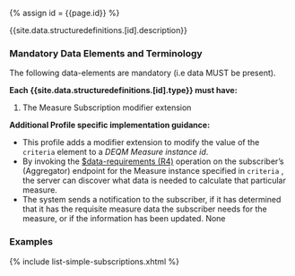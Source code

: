 
{% assign id = {{page.id}} %}


{{site.data.structuredefinitions.[id].description}}

### Mandatory Data Elements and Terminology

The following data-elements are mandatory (i.e data MUST be present).

**Each {{site.data.structuredefinitions.[id].type}} must have:**

1. The Measure Subscription modifier extension

**Additional Profile specific implementation guidance:**

- This profile adds a modifier extension to modify the value of the `criteria` element to a *DEQM Measure instance id*.
-  By invoking the [$data-requirements (R4)](http://build.fhir.org//measure-operations.html#data-requirements.html) operation on the subscriber’s (Aggregator) endpoint for the Measure instance specified in `criteria` , the server can discover what data is needed to calculate that particular measure.
- The system sends a notification to the subscriber, if it has determined that it has the requisite measure data the subscriber needs for the measure, or if the information has been updated.
None

### Examples

{% include list-simple-subscriptions.xhtml %}
